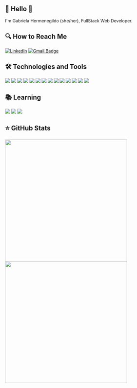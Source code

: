 ## 🌈 Hello 👋
I'm Gabriela Hermenegildo (she/her), FullStack Web Developer.

## 🔍 How to Reach Me
<a href="https://www.linkedin.com/in/gabriela-hermenegildo-junior/" target="_blank"><img alt="LinkedIn" src="https://img.shields.io/badge/-LinkedIn-0077B5?style=for-the-badge&logo=Linkedin&logoColor=white"></a> <a href="mailto:gabriela.hermenegildo@gmail.com?subject=Hello%20Gabriela,">
[![Gmail Badge](https://img.shields.io/badge/Gmail-D14836?style=for-the-badge&logo=gmail&logoColor=white&link=mailto:gabriela.hermenegildo@gmail.com)](mailto:gabriela.hermenegildo@gmail.com)
  
## 🛠 Technologies and Tools

<div style={ display: flex }>

  <img src="https://img.shields.io/badge/Linux_Mint-87CF3E?style=for-the-badge&logo=linux-mint&logoColor=white">
  <img src="https://img.shields.io/badge/React-20232A?style=for-the-badge&logo=react&logoColor=61DAFB">
  <img src="https://img.shields.io/badge/JavaScript-323330?style=for-the-badge&logo=javascript&logoColor=F7DF1E">
  <img src="https://img.shields.io/badge/HTML5-E34F26?style=for-the-badge&logo=html5&logoColor=white">
  <img src="https://img.shields.io/badge/CSS3-1572B6?style=for-the-badge&logo=css3&logoColor=white">
  <img src="https://img.shields.io/badge/styled--components-DB7093?style=for-the-badge&logo=styled-components&logoColor=white">
  <img src="https://img.shields.io/badge/Material%20UI-007FFF?style=for-the-badge&logo=mui&logoColor=white">
  <img src="https://img.shields.io/badge/Node.js-339933?style=for-the-badge&logo=nodedotjs&logoColor=white">
  <img src="https://img.shields.io/badge/TypeScript-007ACC?style=for-the-badge&logo=typescript&logoColor=white">
  <img src="https://img.shields.io/badge/Express.js-000000?style=for-the-badge&logo=express&logoColor=white">
  <img src="https://img.shields.io/badge/MySQL-005C84?style=for-the-badge&logo=mysql&logoColor=white">
  <img src="https://img.shields.io/badge/PostgreSQL-316192?style=for-the-badge&logo=postgresql&logoColor=white">
  <img src="https://img.shields.io/badge/C%23-239120?style=for-the-badge&logo=c-sharp&logoColor=white">
  <img src="https://img.shields.io/badge/.NET-512BD4?style=for-the-badge&logo=dotnet&logoColor=white">
</div>
  
## 📚 Learning
  
  <div style={ display: flex }>
   <img src="https://img.shields.io/badge/Jest-C21325?style=for-the-badge&logo=jest&logoColor=white">
   <img src="https://img.shields.io/badge/Spring-6DB33F?style=for-the-badge&logo=spring&logoColor=white">
   <img src="https://img.shields.io/badge/Java-6DB33F?style=for-the-badge&logo=java&logoColor=white">
  </div>


## ⭐️ GitHub Stats

<div style={ display: flex }>
  <img width=400em src="https://github-readme-stats.vercel.app/api?username=gabiihjr&show_icons=true&theme=tokyonight&include_all_commits=true&count_private=true"/>
  <img width=400em src="https://github-readme-stats.vercel.app/api/top-langs/?username=gabiihjr&layout=compact&hide_borders=true&langs_count=7&theme=tokyonight"/>
</div>
